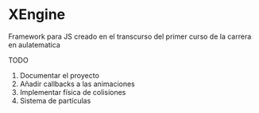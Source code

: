 # XEngine
Framework para JS creado en el transcurso del primer curso de la carrera en aulatematica

TODO
  1. Documentar el proyecto
  2. Añadir callbacks a las animaciones
  3. Implementar física de colisiones
  4. Sistema de partículas
